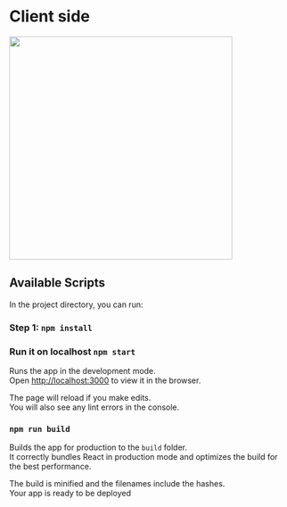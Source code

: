 # Client side


<img src="https://github.com/MoFayaz/ChaiChat/blob/main/client/chaichat-github.gif" style="textAlign:center" width="400" height="auto"/>

## Available Scripts

In the project directory, you can run:

### Step 1: `npm install`

### Run it on localhost `npm start`

Runs the app in the development mode.\
Open [http://localhost:3000](http://localhost:3000) to view it in the browser.

The page will reload if you make edits.\
You will also see any lint errors in the console.

### `npm run build`

Builds the app for production to the `build` folder.\
It correctly bundles React in production mode and optimizes the build for the best performance.

The build is minified and the filenames include the hashes.\
Your app is ready to be deployed
